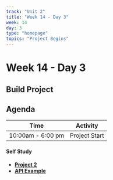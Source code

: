 ```yaml
---
track: "Unit 2"
title: "Week 14 - Day 3"
week: 14
day: 3
type: "homepage"
topics: "Project Begins"
---
```



# Week 14 - Day 3
## Build Project

## Agenda
| Time  | Activity |
| ----- | ------ |
| 10:00am - 6:00 pm | Project Start |


#### Self Study
- [**Project 2**](/unit2/week-14/project-2)
- [**API Example**](/unit2/week-14/code)

